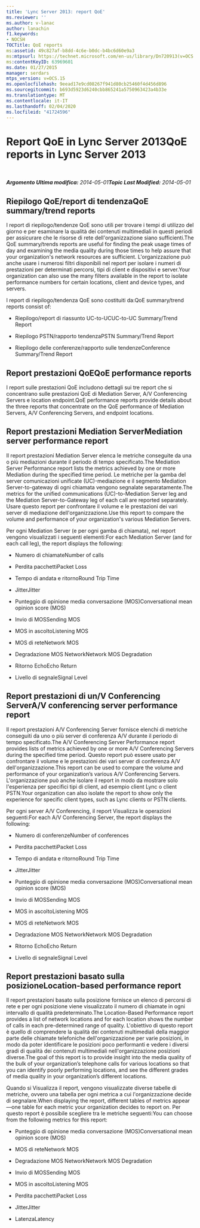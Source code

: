 ```yaml
---
title: 'Lync Server 2013: report QoE'
ms.reviewer: ''
ms.author: v-lanac
author: lanachin
f1.keywords:
- NOCSH
TOCTitle: QoE reports
ms:assetid: 49c827af-b8dd-4c6e-b0dc-b4bc6d60e9a3
ms:mtpsurl: https://technet.microsoft.com/en-us/library/Dn720913(v=OCS.15)
ms:contentKeyID: 63969601
ms.date: 01/27/2015
manager: serdars
mtps_version: v=OCS.15
ms.openlocfilehash: 9eead17e9cd08267f941d80cb25460f4d456d896
ms.sourcegitcommit: b693d5923d6240cbb865241a5750963423a4b33e
ms.translationtype: MT
ms.contentlocale: it-IT
ms.lasthandoff: 02/04/2020
ms.locfileid: "41724596"
---
```

<div data-xmlns="http://www.w3.org/1999/xhtml">

<div class="topic" data-xmlns="http://www.w3.org/1999/xhtml" data-msxsl="urn:schemas-microsoft-com:xslt" data-cs="http://msdn.microsoft.com/en-us/">

<div data-asp="http://msdn2.microsoft.com/asp">

# <a name="qoe-reports-in-lync-server-2013"></a><span data-ttu-id="77106-102">Report QoE in Lync Server 2013</span><span class="sxs-lookup"><span data-stu-id="77106-102">QoE reports in Lync Server 2013</span></span>

</div>

<div id="mainSection">

<div id="mainBody">

<span> </span>

<span data-ttu-id="77106-103">_**Argomento Ultima modifica:** 2014-05-01_</span><span class="sxs-lookup"><span data-stu-id="77106-103">_**Topic Last Modified:** 2014-05-01_</span></span>

<div>

## <a name="qoe-summarytrend-reports"></a><span data-ttu-id="77106-104">Riepilogo QoE/report di tendenza</span><span class="sxs-lookup"><span data-stu-id="77106-104">QoE summary/trend reports</span></span>

<span data-ttu-id="77106-105">I report di riepilogo/tendenze QoE sono utili per trovare i tempi di utilizzo del giorno e per esaminare la qualità dei contenuti multimediali in questi periodi per assicurare che le risorse di rete dell'organizzazione siano sufficienti.</span><span class="sxs-lookup"><span data-stu-id="77106-105">The QoE summary/trends reports are useful for finding the peak usage times of day and examining the media quality during those times to help assure that your organization's network resources are sufficient.</span></span> <span data-ttu-id="77106-106">L'organizzazione può anche usare i numerosi filtri disponibili nel report per isolare i numeri di prestazioni per determinati percorsi, tipi di client e dispositivi e server.</span><span class="sxs-lookup"><span data-stu-id="77106-106">Your organization can also use the many filters available in the report to isolate performance numbers for certain locations, client and device types, and servers.</span></span>

<span data-ttu-id="77106-107">I report di riepilogo/tendenza QoE sono costituiti da:</span><span class="sxs-lookup"><span data-stu-id="77106-107">QoE summary/trend reports consist of:</span></span>

  - <span data-ttu-id="77106-108">Riepilogo/report di riassunto UC-to-UC</span><span class="sxs-lookup"><span data-stu-id="77106-108">UC-to-UC Summary/Trend Report</span></span>

  - <span data-ttu-id="77106-109">Riepilogo PSTN/rapporto tendenza</span><span class="sxs-lookup"><span data-stu-id="77106-109">PSTN Summary/Trend Report</span></span>

  - <span data-ttu-id="77106-110">Riepilogo delle conferenze/rapporto sulle tendenze</span><span class="sxs-lookup"><span data-stu-id="77106-110">Conference Summary/Trend Report</span></span>

</div>

<div>

## <a name="qoe-performance-reports"></a><span data-ttu-id="77106-111">Report prestazioni QoE</span><span class="sxs-lookup"><span data-stu-id="77106-111">QoE performance reports</span></span>

<span data-ttu-id="77106-112">I report sulle prestazioni QoE includono dettagli sui tre report che si concentrano sulle prestazioni QoE di Mediation Server, A/V Conferencing Servers e location endpoint.</span><span class="sxs-lookup"><span data-stu-id="77106-112">QoE performance reports provide details about the three reports that concentrate on the QoE performance of Mediation Servers, A/V Conferencing Servers, and endpoint locations.</span></span>

</div>

<div>

## <a name="mediation-server-performance-report"></a><span data-ttu-id="77106-113">Report prestazioni Mediation Server</span><span class="sxs-lookup"><span data-stu-id="77106-113">Mediation server performance report</span></span>

<span data-ttu-id="77106-114">Il report prestazioni Mediation Server elenca le metriche conseguite da una o più mediazioni durante il periodo di tempo specificato.</span><span class="sxs-lookup"><span data-stu-id="77106-114">The Mediation Server Performance report lists the metrics achieved by one or more Mediation during the specified time period.</span></span> <span data-ttu-id="77106-115">Le metriche per la gamba del server comunicazioni unificate (UC)-mediazione e il segmento Mediation Server-to-gateway di ogni chiamata vengono segnalate separatamente.</span><span class="sxs-lookup"><span data-stu-id="77106-115">The metrics for the unified communications (UC)-to-Mediation Server leg and the Mediation Server-to-Gateway leg of each call are reported separately.</span></span> <span data-ttu-id="77106-116">Usare questo report per confrontare il volume e le prestazioni dei vari server di mediazione dell'organizzazione.</span><span class="sxs-lookup"><span data-stu-id="77106-116">Use this report to compare the volume and performance of your organization's various Mediation Servers.</span></span>

<span data-ttu-id="77106-117">Per ogni Mediation Server (e per ogni gamba di chiamata), nel report vengono visualizzati i seguenti elementi:</span><span class="sxs-lookup"><span data-stu-id="77106-117">For each Mediation Server (and for each call leg), the report displays the following:</span></span>

  - <span data-ttu-id="77106-118">Numero di chiamate</span><span class="sxs-lookup"><span data-stu-id="77106-118">Number of calls</span></span>

  - <span data-ttu-id="77106-119">Perdita pacchetti</span><span class="sxs-lookup"><span data-stu-id="77106-119">Packet Loss</span></span>

  - <span data-ttu-id="77106-120">Tempo di andata e ritorno</span><span class="sxs-lookup"><span data-stu-id="77106-120">Round Trip Time</span></span>

  - <span data-ttu-id="77106-121">Jitter</span><span class="sxs-lookup"><span data-stu-id="77106-121">Jitter</span></span>

  - <span data-ttu-id="77106-122">Punteggio di opinione media conversazione (MOS)</span><span class="sxs-lookup"><span data-stu-id="77106-122">Conversational mean opinion score (MOS)</span></span>

  - <span data-ttu-id="77106-123">Invio di MOS</span><span class="sxs-lookup"><span data-stu-id="77106-123">Sending MOS</span></span>

  - <span data-ttu-id="77106-124">MOS in ascolto</span><span class="sxs-lookup"><span data-stu-id="77106-124">Listening MOS</span></span>

  - <span data-ttu-id="77106-125">MOS di rete</span><span class="sxs-lookup"><span data-stu-id="77106-125">Network MOS</span></span>

  - <span data-ttu-id="77106-126">Degradazione MOS Network</span><span class="sxs-lookup"><span data-stu-id="77106-126">Network MOS Degradation</span></span>

  - <span data-ttu-id="77106-127">Ritorno Echo</span><span class="sxs-lookup"><span data-stu-id="77106-127">Echo Return</span></span>

  - <span data-ttu-id="77106-128">Livello di segnale</span><span class="sxs-lookup"><span data-stu-id="77106-128">Signal Level</span></span>

</div>

<div>

## <a name="av-conferencing-server-performance-report"></a><span data-ttu-id="77106-129">Report prestazioni di un/V Conferencing Server</span><span class="sxs-lookup"><span data-stu-id="77106-129">A/V conferencing server performance report</span></span>

<span data-ttu-id="77106-130">Il report prestazioni A/V Conferencing Server fornisce elenchi di metriche conseguiti da uno o più server di conferenza A/V durante il periodo di tempo specificato.</span><span class="sxs-lookup"><span data-stu-id="77106-130">The A/V Conferencing Server Performance report provides lists of metrics achieved by one or more A/V Conferencing Servers during the specified time period.</span></span> <span data-ttu-id="77106-131">Questo report può essere usato per confrontare il volume e le prestazioni dei vari server di conferenza A/V dell'organizzazione.</span><span class="sxs-lookup"><span data-stu-id="77106-131">This report can be used to compare the volume and performance of your organization’s various A/V Conferencing Servers.</span></span> <span data-ttu-id="77106-132">L'organizzazione può anche isolare il report in modo da mostrare solo l'esperienza per specifici tipi di client, ad esempio client Lync o client PSTN.</span><span class="sxs-lookup"><span data-stu-id="77106-132">Your organization can also isolate the report to show only the experience for specific client types, such as Lync clients or PSTN clients.</span></span>

<span data-ttu-id="77106-133">Per ogni server A/V Conferencing, il report Visualizza le operazioni seguenti:</span><span class="sxs-lookup"><span data-stu-id="77106-133">For each A/V Conferencing Server, the report displays the following:</span></span>

  - <span data-ttu-id="77106-134">Numero di conferenze</span><span class="sxs-lookup"><span data-stu-id="77106-134">Number of conferences</span></span>

  - <span data-ttu-id="77106-135">Perdita pacchetti</span><span class="sxs-lookup"><span data-stu-id="77106-135">Packet Loss</span></span>

  - <span data-ttu-id="77106-136">Tempo di andata e ritorno</span><span class="sxs-lookup"><span data-stu-id="77106-136">Round Trip Time</span></span>

  - <span data-ttu-id="77106-137">Jitter</span><span class="sxs-lookup"><span data-stu-id="77106-137">Jitter</span></span>

  - <span data-ttu-id="77106-138">Punteggio di opinione media conversazione (MOS)</span><span class="sxs-lookup"><span data-stu-id="77106-138">Conversational mean opinion score (MOS)</span></span>

  - <span data-ttu-id="77106-139">Invio di MOS</span><span class="sxs-lookup"><span data-stu-id="77106-139">Sending MOS</span></span>

  - <span data-ttu-id="77106-140">MOS in ascolto</span><span class="sxs-lookup"><span data-stu-id="77106-140">Listening MOS</span></span>

  - <span data-ttu-id="77106-141">MOS di rete</span><span class="sxs-lookup"><span data-stu-id="77106-141">Network MOS</span></span>

  - <span data-ttu-id="77106-142">Degradazione MOS Network</span><span class="sxs-lookup"><span data-stu-id="77106-142">Network MOS Degradation</span></span>

  - <span data-ttu-id="77106-143">Ritorno Echo</span><span class="sxs-lookup"><span data-stu-id="77106-143">Echo Return</span></span>

  - <span data-ttu-id="77106-144">Livello di segnale</span><span class="sxs-lookup"><span data-stu-id="77106-144">Signal Level</span></span>

</div>

<div>

## <a name="location-based-performance-report"></a><span data-ttu-id="77106-145">Report prestazioni basato sulla posizione</span><span class="sxs-lookup"><span data-stu-id="77106-145">Location-based performance report</span></span>

<span data-ttu-id="77106-146">Il report prestazioni basato sulla posizione fornisce un elenco di percorsi di rete e per ogni posizione viene visualizzato il numero di chiamate in ogni intervallo di qualità predeterminato.</span><span class="sxs-lookup"><span data-stu-id="77106-146">The Location-Based Performance report provides a list of network locations and for each location shows the number of calls in each pre-determined range of quality.</span></span> <span data-ttu-id="77106-147">L'obiettivo di questo report è quello di comprendere la qualità dei contenuti multimediali della maggior parte delle chiamate telefoniche dell'organizzazione per varie posizioni, in modo da poter identificare le posizioni poco performanti e vedere i diversi gradi di qualità dei contenuti multimediali nell'organizzazione posizioni diverse.</span><span class="sxs-lookup"><span data-stu-id="77106-147">The goal of this report is to provide insight into the media quality of the bulk of your organization’s telephone calls for various locations so that you can identify poorly performing locations, and see the different grades of media quality in your organization’s different locations.</span></span>

<span data-ttu-id="77106-148">Quando si Visualizza il report, vengono visualizzate diverse tabelle di metriche, ovvero una tabella per ogni metrica a cui l'organizzazione decide di segnalare.</span><span class="sxs-lookup"><span data-stu-id="77106-148">When displaying the report, different tables of metrics appear—one table for each metric your organization decides to report on.</span></span> <span data-ttu-id="77106-149">Per questo report è possibile scegliere tra le metriche seguenti:</span><span class="sxs-lookup"><span data-stu-id="77106-149">You can choose from the following metrics for this report:</span></span>

  - <span data-ttu-id="77106-150">Punteggio di opinione media conversazione (MOS)</span><span class="sxs-lookup"><span data-stu-id="77106-150">Conversational mean opinion score (MOS)</span></span>

  - <span data-ttu-id="77106-151">MOS di rete</span><span class="sxs-lookup"><span data-stu-id="77106-151">Network MOS</span></span>

  - <span data-ttu-id="77106-152">Degradazione MOS Network</span><span class="sxs-lookup"><span data-stu-id="77106-152">Network MOS Degradation</span></span>

  - <span data-ttu-id="77106-153">Invio di MOS</span><span class="sxs-lookup"><span data-stu-id="77106-153">Sending MOS</span></span>

  - <span data-ttu-id="77106-154">MOS in ascolto</span><span class="sxs-lookup"><span data-stu-id="77106-154">Listening MOS</span></span>

  - <span data-ttu-id="77106-155">Perdita pacchetti</span><span class="sxs-lookup"><span data-stu-id="77106-155">Packet Loss</span></span>

  - <span data-ttu-id="77106-156">Jitter</span><span class="sxs-lookup"><span data-stu-id="77106-156">Jitter</span></span>

  - <span data-ttu-id="77106-157">Latenza</span><span class="sxs-lookup"><span data-stu-id="77106-157">Latency</span></span>

</div>

</div>

<span> </span>

</div>

</div>

</div>

